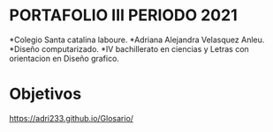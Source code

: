 # PORTAFOLIO III PERIODO 2021

*Colegio Santa catalina laboure.
*Adriana Alejandra Velasquez Anleu.
*Diseño computarizado.
*IV bachillerato en ciencias y Letras con orientacion en Diseño grafico.

# Objetivos
 https://adri233.github.io/Glosario/

